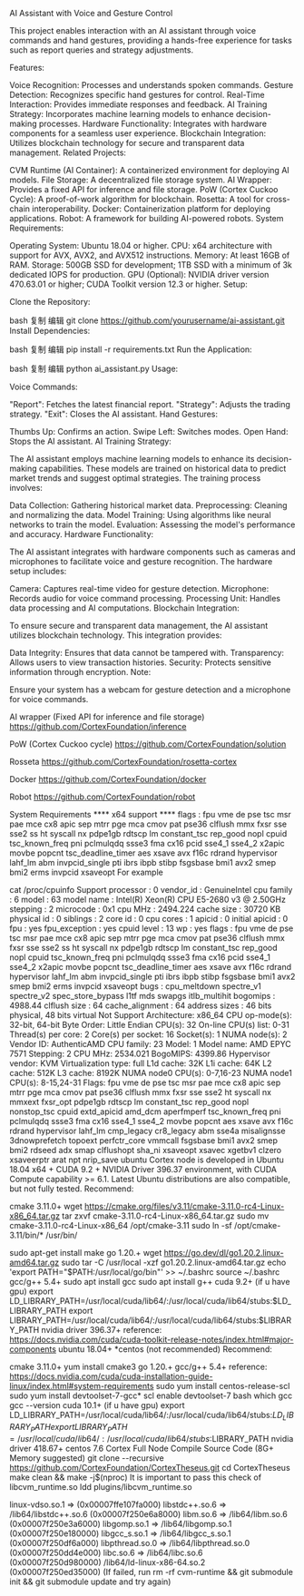 AI Assistant with Voice and Gesture Control

This project enables interaction with an AI assistant through voice commands and hand gestures, providing a hands-free experience for tasks such as report queries and strategy adjustments.

Features:

Voice Recognition: Processes and understands spoken commands.
Gesture Detection: Recognizes specific hand gestures for control.
Real-Time Interaction: Provides immediate responses and feedback.
AI Training Strategy: Incorporates machine learning models to enhance decision-making processes.
Hardware Functionality: Integrates with hardware components for a seamless user experience.
Blockchain Integration: Utilizes blockchain technology for secure and transparent data management.
Related Projects:

CVM Runtime (AI Container): A containerized environment for deploying AI models.
File Storage: A decentralized file storage system.
AI Wrapper: Provides a fixed API for inference and file storage.
PoW (Cortex Cuckoo Cycle): A proof-of-work algorithm for blockchain.
Rosetta: A tool for cross-chain interoperability.
Docker: Containerization platform for deploying applications.
Robot: A framework for building AI-powered robots.
System Requirements:

Operating System: Ubuntu 18.04 or higher.
CPU: x64 architecture with support for AVX, AVX2, and AVX512 instructions.
Memory: At least 16GB of RAM.
Storage: 500GB SSD for development; 1TB SSD with a minimum of 3k dedicated IOPS for production.
GPU (Optional): NVIDIA driver version 470.63.01 or higher; CUDA Toolkit version 12.3 or higher.
Setup:

Clone the Repository:

bash
复制
编辑
git clone https://github.com/yourusername/ai-assistant.git
Install Dependencies:

bash
复制
编辑
pip install -r requirements.txt
Run the Application:

bash
复制
编辑
python ai_assistant.py
Usage:

Voice Commands:

"Report": Fetches the latest financial report.
"Strategy": Adjusts the trading strategy.
"Exit": Closes the AI assistant.
Hand Gestures:

Thumbs Up: Confirms an action.
Swipe Left: Switches modes.
Open Hand: Stops the AI assistant.
AI Training Strategy:

The AI assistant employs machine learning models to enhance its decision-making capabilities. These models are trained on historical data to predict market trends and suggest optimal strategies. The training process involves:

Data Collection: Gathering historical market data.
Preprocessing: Cleaning and normalizing the data.
Model Training: Using algorithms like neural networks to train the model.
Evaluation: Assessing the model's performance and accuracy.
Hardware Functionality:

The AI assistant integrates with hardware components such as cameras and microphones to facilitate voice and gesture recognition. The hardware setup includes:

Camera: Captures real-time video for gesture detection.
Microphone: Records audio for voice command processing.
Processing Unit: Handles data processing and AI computations.
Blockchain Integration:

To ensure secure and transparent data management, the AI assistant utilizes blockchain technology. This integration provides:

Data Integrity: Ensures that data cannot be tampered with.
Transparency: Allows users to view transaction histories.
Security: Protects sensitive information through encryption.
Note:

Ensure your system has a webcam for gesture detection and a microphone for voice commands.

AI wrapper (Fixed API for inference and file storage)
https://github.com/CortexFoundation/inference

PoW (Cortex Cuckoo cycle)
https://github.com/CortexFoundation/solution

Rosseta
https://github.com/CortexFoundation/rosetta-cortex

Docker
https://github.com/CortexFoundation/docker

Robot
https://github.com/CortexFoundation/robot

System Requirements
**** x64 support ****
flags		: fpu vme de pse tsc msr pae mce cx8 apic sep mtrr pge mca cmov pat pse36 clflush mmx fxsr sse sse2 ss ht syscall nx pdpe1gb rdtscp lm constant_tsc rep_good nopl cpuid tsc_known_freq pni pclmulqdq ssse3 fma cx16 pcid sse4_1 sse4_2 x2apic movbe popcnt tsc_deadline_timer aes xsave avx f16c rdrand hypervisor lahf_lm abm invpcid_single pti ibrs ibpb stibp fsgsbase bmi1 avx2 smep bmi2 erms invpcid xsaveopt
For example

cat /proc/cpuinfo 
Support
processor	: 0
vendor_id	: GenuineIntel
cpu family	: 6
model		: 63
model name	: Intel(R) Xeon(R) CPU E5-2680 v3 @ 2.50GHz
stepping	: 2
microcode	: 0x1
cpu MHz		: 2494.224
cache size	: 30720 KB
physical id	: 0
siblings	: 2
core id		: 0
cpu cores	: 1
apicid		: 0
initial apicid	: 0
fpu		: yes
fpu_exception	: yes
cpuid level	: 13
wp		: yes
flags		: fpu vme de pse tsc msr pae mce cx8 apic sep mtrr pge mca cmov pat pse36 clflush mmx fxsr sse sse2 ss ht syscall nx pdpe1gb rdtscp lm constant_tsc rep_good nopl cpuid tsc_known_freq pni pclmulqdq ssse3 fma cx16 pcid sse4_1 sse4_2 x2apic movbe popcnt tsc_deadline_timer aes xsave avx f16c rdrand hypervisor lahf_lm abm invpcid_single pti ibrs ibpb stibp fsgsbase bmi1 avx2 smep bmi2 erms invpcid xsaveopt
bugs		: cpu_meltdown spectre_v1 spectre_v2 spec_store_bypass l1tf mds swapgs itlb_multihit
bogomips	: 4988.44
clflush size	: 64
cache_alignment	: 64
address sizes	: 46 bits physical, 48 bits virtual
Not Support
Architecture:        x86_64
CPU op-mode(s):      32-bit, 64-bit
Byte Order:          Little Endian
CPU(s):              32
On-line CPU(s) list: 0-31
Thread(s) per core:  2
Core(s) per socket:  16
Socket(s):           1
NUMA node(s):        2
Vendor ID:           AuthenticAMD
CPU family:          23
Model:               1
Model name:          AMD EPYC 7571
Stepping:            2
CPU MHz:             2534.021
BogoMIPS:            4399.86
Hypervisor vendor:   KVM
Virtualization type: full
L1d cache:           32K
L1i cache:           64K
L2 cache:            512K
L3 cache:            8192K
NUMA node0 CPU(s):   0-7,16-23
NUMA node1 CPU(s):   8-15,24-31
Flags:               fpu vme de pse tsc msr pae mce cx8 apic sep mtrr pge mca cmov pat pse36 clflush mmx fxsr sse sse2 ht syscall nx mmxext fxsr_opt pdpe1gb rdtscp lm constant_tsc rep_good nopl nonstop_tsc cpuid extd_apicid amd_dcm aperfmperf tsc_known_freq pni pclmulqdq ssse3 fma cx16 sse4_1 sse4_2 movbe popcnt aes xsave avx f16c rdrand hypervisor lahf_lm cmp_legacy cr8_legacy abm sse4a misalignsse 3dnowprefetch topoext perfctr_core vmmcall fsgsbase bmi1 avx2 smep bmi2 rdseed adx smap clflushopt sha_ni xsaveopt xsavec xgetbv1 clzero xsaveerptr arat npt nrip_save
ubuntu
Cortex node is developed in Ubuntu 18.04 x64 + CUDA 9.2 + NVIDIA Driver 396.37 environment, with CUDA Compute capability >= 6.1. Latest Ubuntu distributions are also compatible, but not fully tested. Recommend:

cmake 3.11.0+
wget https://cmake.org/files/v3.11/cmake-3.11.0-rc4-Linux-x86_64.tar.gz
tar zxvf cmake-3.11.0-rc4-Linux-x86_64.tar.gz
sudo mv cmake-3.11.0-rc4-Linux-x86_64  /opt/cmake-3.11
sudo ln -sf /opt/cmake-3.11/bin/*  /usr/bin/

sudo apt-get install make
go 1.20.+
wget https://go.dev/dl/go1.20.2.linux-amd64.tar.gz
sudo tar -C /usr/local -xzf go1.20.2.linux-amd64.tar.gz
echo 'export PATH="$PATH:/usr/local/go/bin"' >> ~/.bashrc
source ~/.bashrc
gcc/g++ 5.4+
sudo apt install gcc
sudo apt install g++
cuda 9.2+ (if u have gpu)
export LD_LIBRARY_PATH=/usr/local/cuda/lib64/:/usr/local/cuda/lib64/stubs:$LD_LIBRARY_PATH
export LIBRARY_PATH=/usr/local/cuda/lib64/:/usr/local/cuda/lib64/stubs:$LIBRARY_PATH
nvidia driver 396.37+ reference: https://docs.nvidia.com/cuda/cuda-toolkit-release-notes/index.html#major-components
ubuntu 18.04+
*centos (not recommended)
Recommend:

cmake 3.11.0+
yum install cmake3
go 1.20.+
gcc/g++ 5.4+ reference: https://docs.nvidia.com/cuda/cuda-installation-guide-linux/index.html#system-requirements
sudo yum install centos-release-scl
sudo yum install devtoolset-7-gcc*
scl enable devtoolset-7 bash
which gcc
gcc --version
cuda 10.1+ (if u have gpu)
export LD_LIBRARY_PATH=/usr/local/cuda/lib64/:/usr/local/cuda/lib64/stubs:$LD_LIBRARY_PATH
export LIBRARY_PATH=/usr/local/cuda/lib64/:/usr/local/cuda/lib64/stubs:$LIBRARY_PATH
nvidia driver 418.67+
centos 7.6
Cortex Full Node
Compile Source Code (8G+ Memory suggested)
git clone --recursive https://github.com/CortexFoundation/CortexTheseus.git
cd CortexTheseus
make clean && make -j$(nproc)
It is important to pass this check of libcvm_runtime.so
ldd plugins/libcvm_runtime.so

linux-vdso.so.1 =>  (0x00007ffe107fa000)
libstdc++.so.6 => /lib64/libstdc++.so.6 (0x00007f250e6a8000)
libm.so.6 => /lib64/libm.so.6 (0x00007f250e3a6000)
libgomp.so.1 => /lib64/libgomp.so.1 (0x00007f250e180000)
libgcc_s.so.1 => /lib64/libgcc_s.so.1 (0x00007f250df6a000)
libpthread.so.0 => /lib64/libpthread.so.0 (0x00007f250dd4e000)
libc.so.6 => /lib64/libc.so.6 (0x00007f250d980000)
/lib64/ld-linux-x86-64.so.2 (0x00007f250ed35000)
(If failed, run rm -rf cvm-runtime && git submodule init && git submodule update and try again)
